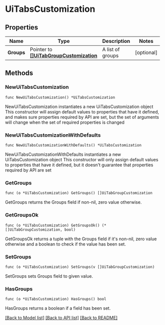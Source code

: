 # UiTabsCustomization

## Properties

Name | Type | Description | Notes
------------ | ------------- | ------------- | -------------
**Groups** | Pointer to [**[]UiTabGroupCustomization**](UiTabGroupCustomization.md) | A list of groups | [optional] 

## Methods

### NewUiTabsCustomization

`func NewUiTabsCustomization() *UiTabsCustomization`

NewUiTabsCustomization instantiates a new UiTabsCustomization object
This constructor will assign default values to properties that have it defined,
and makes sure properties required by API are set, but the set of arguments
will change when the set of required properties is changed

### NewUiTabsCustomizationWithDefaults

`func NewUiTabsCustomizationWithDefaults() *UiTabsCustomization`

NewUiTabsCustomizationWithDefaults instantiates a new UiTabsCustomization object
This constructor will only assign default values to properties that have it defined,
but it doesn't guarantee that properties required by API are set

### GetGroups

`func (o *UiTabsCustomization) GetGroups() []UiTabGroupCustomization`

GetGroups returns the Groups field if non-nil, zero value otherwise.

### GetGroupsOk

`func (o *UiTabsCustomization) GetGroupsOk() (*[]UiTabGroupCustomization, bool)`

GetGroupsOk returns a tuple with the Groups field if it's non-nil, zero value otherwise
and a boolean to check if the value has been set.

### SetGroups

`func (o *UiTabsCustomization) SetGroups(v []UiTabGroupCustomization)`

SetGroups sets Groups field to given value.

### HasGroups

`func (o *UiTabsCustomization) HasGroups() bool`

HasGroups returns a boolean if a field has been set.


[[Back to Model list]](../README.md#documentation-for-models) [[Back to API list]](../README.md#documentation-for-api-endpoints) [[Back to README]](../README.md)


